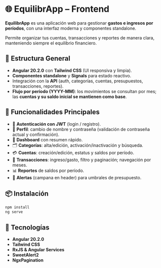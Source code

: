 # 🌐 EquilibrApp – Frontend

**EquilibrApp** es una aplicación web para gestionar **gastos e ingresos por períodos**, con una interfaz moderna y componentes standalone.

Permite organizar tus cuentas, transacciones y reportes de manera clara, manteniendo siempre el equilibrio financiero.

## 📂 Estructura General

- **Angular 20.2.0** con **Tailwind CSS** (UI responsiva y limpia).
- **Componentes standalone** y **Signals** para estado reactivo.
- Integración con la **API** (auth, categorías, cuentas, presupuestos, transacciones, reportes).
- **Flujo por período (YYYY-MM)**: los movimientos se consultan por mes; las **cuentas y su saldo inicial se mantienen como base**.

## 🚀 Funcionalidades Principales

- 🔐 **Autenticación con JWT** (login / registro).
- 👤 **Perfil**: cambio de nombre y contraseña (validación de contraseña actual y confirmación).
- 🧭 **Dashboard** con resumen rápido.
- 🗂️ **Categorías**: alta/edición, activación/inactivación y búsqueda.
- 💳 **Cuentas**: creación/edición, estatus y saldos por período.
- 💸 **Transacciones**: ingreso/gasto, filtro y paginación; navegación por meses.
- 📊 **Reportes** de saldos por período.
- 🔔 **Alertas** (campana en header) para umbrales de presupuesto.

## 📦 Instalación

```bash
npm install
ng serve
```

## 🌈 Tecnologías

- **Angular 20.2.0**
- **Tailwind CSS**
- **RxJS & Angular Services**
- **SweetAlert2**
- **NgxPagination**
